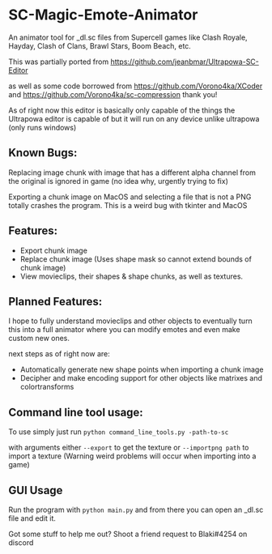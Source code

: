 # SC-Magic-Emote-Animator
 An animator tool for _dl.sc files from Supercell games like Clash Royale, Hayday, Clash of Clans, Brawl Stars, Boom Beach, etc.

 This was partially ported from https://github.com/jeanbmar/Ultrapowa-SC-Editor

 as well as some code borrowed from https://github.com/Vorono4ka/XCoder and https://github.com/Vorono4ka/sc-compression thank you!

 As of right now this editor is basically only capable of the things the Ultrapowa editor is capable of but it will run on any device unlike ultrapowa (only runs windows)

## Known Bugs:

 Replacing image chunk with image that has a different alpha channel from the original is ignored in game (no idea why, urgently trying to fix)

 Exporting a chunk image on MacOS and selecting a file that is not a PNG totally crashes the program. This is a weird bug with tkinter and MacOS

## Features:

 - Export chunk image
 - Replace chunk image (Uses shape mask so cannot extend bounds of chunk image)
 - View movieclips, their shapes & shape chunks, as well as textures.

## Planned Features:

 I hope to fully understand movieclips and other objects to eventually turn this into a full animator where you can modify emotes and even make custom new ones.

 next steps as of right now are:

 - Automatically generate new shape points when importing a chunk image
 - Decipher and make encoding support for other objects like matrixes and colortransforms

## Command line tool usage:
 To use simply just run `python command_line_tools.py -path-to-sc`

 with arguments either `--export` to get the texture or `--importpng path` to import a texture (Warning weird problems will occur when importing into a game)

## GUI Usage
 Run the program with `python main.py` and from there you can open an _dl.sc file and edit it.

Got some stuff to help me out? Shoot a friend request to Blaki#4254 on discord
